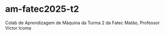 # am-fatec2025-t2
Colab de Aprendizagem de Máquina da Turma 2 da Fatec Matão, Professor Victor Icoma
